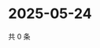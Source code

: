 # 2025-05-24

共 0 条

<!-- BEGIN ZHIHUQUESTIONS -->
<!-- 最后更新时间 Sat May 24 2025 06:10:55 GMT+0800 (China Standard Time) -->

<!-- END ZHIHUQUESTIONS -->
